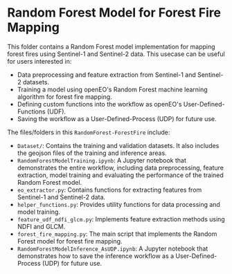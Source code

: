 # Random Forest Model for Forest Fire Mapping

This folder contains a Random Forest model implementation for mapping forest fires using Sentinel-1 and Sentinel-2 data. This usecase can be useful for users interested in:

- Data preprocessing and feature extraction from Sentinel-1 and Sentinel-2 datasets.
- Training a model using openEO's Random Forest machine learning algorithm for forest fire mapping.
- Defining custom functions into the workflow as openEO's User-Defined-Functions (UDF).
- Saving the workflow as a User-Defined-Process (UDP) for future use.

The files/folders in this `RandomForest-ForestFire` include:
- `Dataset/`: Contains the training and validation datasets. It also includes the geojson files of the training and inference areas.
- `RandomForestModelTraining.ipynb`: A Jupyter notebook that demonstrates the entire workflow, including data preprocessing, feature extraction, model training and evaluating the performance of the trained Random Forest model.
- `eo_extractor.py`: Contains functions for extracting features from Sentinel-1 and Sentinel-2 data.
- `helper_functions.py`: Provides utility functions for data processing and model training.
- `feature_udf_ndfi_glcm.py`: Implements feature extraction methods using NDFI and GLCM.
- `forest_fire_mapping.py`: The main script that implements the Random Forest model for forest fire mapping.
- `RandomForestModelInference_AsUDP.ipynb`: A Jupyter notebook that demonstrates how to save the inference workflow as a User-Defined-Process (UDP) for future use.